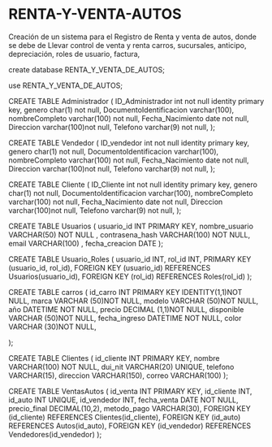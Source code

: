 # RENTA-Y-VENTA-AUTOS
Creación de un sistema para el Registro de Renta  y venta de autos, donde se debe de Llevar control de venta y renta carros, sucursales, anticipo, depreciación, roles de usuario, factura, 

create database RENTA_Y_VENTA_DE_AUTOS;
	
use RENTA_Y_VENTA_DE_AUTOS;

CREATE TABLE Administrador (
	ID_Administrador int not null identity primary key,
	genero char(1) not null,
	DocumentoIdentificacion varchar(100),
	nombreCompleto varchar(100) not null,
	Fecha_Nacimiento date not null,
	Direccion varchar(100)not null,
	Telefono varchar(9) not null,
);

CREATE TABLE Vendedor (
	ID_vendedor int not null identity primary key,
	genero char(1) not null,
	DocumentoIdentificacion varchar(100),
	nombreCompleto varchar(100) not null,
	Fecha_Nacimiento date not null,
	Direccion varchar(100)not null,
	Telefono varchar(9) not null,
);

CREATE TABLE Cliente (
	ID_Cliente int not null identity primary key,
	genero char(1) not null,
	DocumentoIdentificacion varchar(100),
	nombreCompleto varchar(100) not null,
	Fecha_Nacimiento date not null,
	Direccion varchar(100)not null,
	Telefono varchar(9) not null,
);

CREATE TABLE Usuarios (
    usuario_id INT PRIMARY KEY,
    nombre_usuario VARCHAR(50) NOT NULL ,
    contrasena_hash VARCHAR(100) NOT NULL, 
    email VARCHAR(100) ,
    fecha_creacion DATE
);

CREATE TABLE Usuario_Roles (
    usuario_id INT,
    rol_id INT,
    PRIMARY KEY (usuario_id, rol_id),
    FOREIGN KEY (usuario_id) REFERENCES Usuarios(usuario_id),
    FOREIGN KEY (rol_id) REFERENCES Roles(rol_id)
	);

CREATE TABLE carros (
id_carro INT PRIMARY KEY IDENTITY(1,1)NOT NULL,
marca VARCHAR (50)NOT NULL,
modelo VARCHAR (50)NOT NULL,
año DATETIME NOT NULL,
precio DECIMAL (1,1)NOT NULL,
disponible VARCHAR (50)NOT NULL,
fecha_ingreso DATETIME NOT NULL,
color VARCHAR (30)NOT NULL,

);

CREATE TABLE Clientes (
    id_cliente INT  PRIMARY KEY,
    nombre VARCHAR(100) NOT NULL,
    dui_nit VARCHAR(20) UNIQUE,
    telefono VARCHAR(15),
    direccion VARCHAR(150),
    correo VARCHAR(100)
);

CREATE TABLE VentasAutos (
    id_venta INT  PRIMARY KEY,
    id_cliente INT,
    id_auto INT UNIQUE,
    id_vendedor INT,
    fecha_venta DATE NOT NULL,
    precio_final DECIMAL(10,2),
    metodo_pago VARCHAR(30),
    FOREIGN KEY (id_cliente) REFERENCES Clientes(id_cliente),
    FOREIGN KEY (id_auto) REFERENCES Autos(id_auto),
    FOREIGN KEY (id_vendedor) REFERENCES Vendedores(id_vendedor)
);
